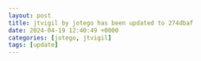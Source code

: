 ```yaml
---
layout: post
title: jtvigil by jotego has been updated to 274dbaf
date: 2024-04-19 12:40:49 +0000
categories: [jotego, jtvigil]
tags: [update]
---
```


